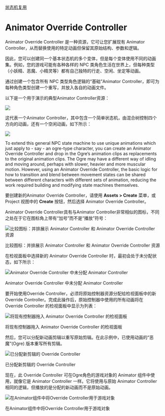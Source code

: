 [状态机复用](file:///D:/Obsidian%20Unity/Unity/Unity%E5%9B%9B%E9%83%A8%E6%9B%B2/Assets/Scripts/Unity%C2%B7%E6%A0%B8%E5%BF%83/3D%E5%8A%A8%E7%94%BB/Lesson54_%E7%8A%B6%E6%80%81%E6%9C%BA%E5%A4%8D%E7%94%A8.cs)
# Animator Override Controller

Animator Override Controller 是一种资源，它可让您扩展现有 Animator Controller，从而替换使用的特定动画但保留其原始结构、参数和逻辑。

因此，您可以创建同一个基本状态机的多个变体，但是每个变体使用不同的动画集。例如，您的游戏可能有各种各样的 NPC 类角色生活在世界上，但每种类型（小妖精、恶魔、小精灵等）都有自己独特的行走、空闲、坐定等动画。

通过创建一个包含所有 NPC 类型角色逻辑的“基础”Animator Controller，即可为每种角色类型创建一个重写，并放入各自的动画文件。

以下是一个用于演示的典型Animator Controller资源：

![](https://docs.unity3d.com/cn/current/uploads/Main/AnimatorOverrideControllerAnimatorAssetIcon.png)

这代表一个Animator Controller，其中包含一个简单状态机，由混合树控制四个方向的动画，还有一个空闲动画，如下所示：

![](https://docs.unity3d.com/cn/current/uploads/Main/AnimatorOverrideControllerOriginalAnimator.png)

To extend this general NPC state machine to use unique animations which just apply to - say - an ogre-type character, you can create an Animator Override Controller and drop in the Ogre’s animation clips as replacements to the original animation clips. The Ogre may have a different way of idling and moving around, perhaps with slower, heavier and more muscular motion. However, using an Animator Override Controller, the basic logic for how to transition and blend between movement states can be shared between different characters with different sets of animation, reducing the work required building and modifying state machines themselves.

要创建新的Animator Override Controller，请使用 **Assets > Create** 菜单，或 Project 视图中的 **Create** 按钮，然后选择 Animator Override Controller。

Animator Override Controller具有与Animator Controller非常相似的图标，不同之处在于它在图标角上带有“加号”而不是“播放”符号：

![比较图标：并排展示 Animator Controller 和 Animator Override Controller 资源](https://docs.unity3d.com/cn/current/uploads/Main/AnimatorOverrideControllerBothIcons.png)

比较图标：并排展示 Animator Controller 和 Animator Override Controller 资源

在检视面板中选择新的 Animator Override Controller 时，最初会处于未分配状态，如下所示：

![Animator Override Controller 中未分配 Animator Controller](https://docs.unity3d.com/cn/current/uploads/Main/AnimatorOverrideControllerUnassigned.png)

Animator Override Controller 中未分配 Animator Controller

要开始使用Override Controller，必须将原始控制器资源分配给检视面板中的新Override Controller。完成此操作后，原始控制器中使用的所有动画将在 Override Controller 的检视面板中显示为列表：

![将现有控制器拖入 Animator Override Controller 的检视面板](https://docs.unity3d.com/cn/current/uploads/Main/AnimatorOverrideControllerInspector.png)

将现有控制器拖入 Animator Override Controller 的检视面板

然后，您可以分配新动画剪辑以重写原始剪辑。在此示例中，已使用动画的“恶魔”(Ogre) 版本重写所有剪辑。

![已分配新剪辑的 Override Controller](https://docs.unity3d.com/cn/current/uploads/Main/AnimatorOverrideControllerNewClips.png)

已分配新剪辑的 Override Controller

现在，此 Override Controller 可在Ogre角色的游戏对象的 Animator 组件中使用，就像它是 Animator Controller 一样。它将使用与原始 Animator Controller 相同的逻辑，但播放的是分配的新动画而不是原始动画。

![在Animator组件中将Override Controller用于游戏对象](https://docs.unity3d.com/cn/current/uploads/Main/AnimatorOverrideControllerInUseOnGameObject.png)

在Animator组件中将Override Controller用于游戏对象